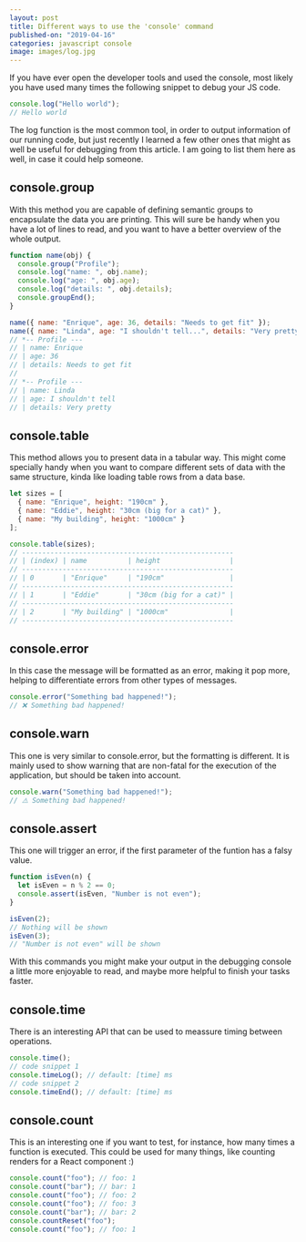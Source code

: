 ```yaml
---
layout: post
title: Different ways to use the 'console' command
published-on: "2019-04-16"
categories: javascript console
image: images/log.jpg
---
```


If you have ever open the developer tools and used the console, most likely you have used many times the following snippet to debug your JS code.

```javascript
console.log("Hello world");
// Hello world
```

The log function is the most common tool, in order to output information of our running code, but just recently I learned a few other ones that might as well be useful for debugging from this article. I am going to list them here as well, in case it could help someone.

## console.group

With this method you are capable of defining semantic groups to encapsulate the data you are printing. This will sure be handy when you have a lot of lines to read, and you want to have a better overview of the whole output.

```javascript
function name(obj) {
  console.group("Profile");
  console.log("name: ", obj.name);
  console.log("age: ", obj.age);
  console.log("details: ", obj.details);
  console.groupEnd();
}

name({ name: "Enrique", age: 36, details: "Needs to get fit" });
name({ name: "Linda", age: "I shouldn't tell...", details: "Very pretty" });
// *-- Profile ---
// | name: Enrique
// | age: 36
// | details: Needs to get fit
//
// *-- Profile ---
// | name: Linda
// | age: I shouldn't tell
// | details: Very pretty
```

## console.table

This method allows you to present data in a tabular way. This might come specially handy when you want to compare different sets of data with the same structure, kinda like loading table rows from a data base.

```javascript
let sizes = [
  { name: "Enrique", height: "190cm" },
  { name: "Eddie", height: "30cm (big for a cat)" },
  { name: "My building", height: "1000cm" }
];

console.table(sizes);
// ----------------------------------------------------
// | (index) | name          | height                 |
// ----------------------------------------------------
// | 0       | "Enrique"     | "190cm"                |
// ----------------------------------------------------
// | 1       | "Eddie"       | "30cm (big for a cat)" |
// ----------------------------------------------------
// | 2       | "My building" | "1000cm"               |
// ----------------------------------------------------
```

## console.error

In this case the message will be formatted as an error, making it pop more, helping to differentiate errors from other types of messages.

```javascript
console.error("Something bad happened!");
// ❌ Something bad happened!
```

## console.warn

This one is very similar to console.error, but the formatting is different. It is mainly used to show warning that are non-fatal for the execution of the application, but should be taken into account.

```javascript
console.warn("Something bad happened!");
// ⚠️ Something bad happened!
```

## console.assert

This one will trigger an error, if the first parameter of the funtion has a falsy value.

```javascript
function isEven(n) {
  let isEven = n % 2 == 0;
  console.assert(isEven, "Number is not even");
}

isEven(2);
// Nothing will be shown
isEven(3);
// "Number is not even" will be shown
```

With this commands you might make your output in the debugging console a little more enjoyable to read, and maybe more helpful to finish your tasks faster.

## console.time

There is an interesting API that can be used to meassure timing between operations.

```javascript
console.time();
// code snippet 1
console.timeLog(); // default: [time] ms
// code snippet 2
console.timeEnd(); // default: [time] ms
```

## console.count

This is an interesting one if you want to test, for instance, how many times a function is executed. This could be used for many things, like counting renders for a React component :)

```javascript
console.count("foo"); // foo: 1
console.count("bar"); // bar: 1
console.count("foo"); // foo: 2
console.count("foo"); // foo: 3
console.count("bar"); // bar: 2
console.countReset("foo");
console.count("foo"); // foo: 1
```
